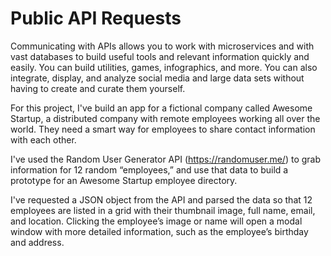 # Public API Requests

Communicating with APIs allows you to work with microservices and with vast databases to build useful tools and relevant information quickly and easily. You can build utilities, games, infographics, and more. You can also integrate, display, and analyze social media and large data sets without having to create and curate them yourself.

For this project, I've build an app for a fictional company called Awesome Startup, a distributed company with remote employees working all over the world. They need a smart way for employees to share contact information with each other.

I've used the Random User Generator API (https://randomuser.me/) to grab information for 12 random “employees,” and use that data to build a prototype for an Awesome Startup employee directory.

I've requested a JSON object from the API and parsed the data so that 12 employees are listed in a grid with their thumbnail image, full name, email, and location. Clicking the employee’s image or name will open a modal window with more detailed information, such as the employee’s birthday and address.